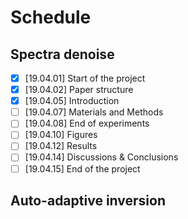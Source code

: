 # Schedule

## Spectra denoise

- [x] [19.04.01] Start of the project
- [x] [19.04.02] Paper structure
- [x] [19.04.05] Introduction
- [ ] [19.04.07] Materials and Methods
- [ ] [19.04.08] End of experiments
- [ ] [19.04.10] Figures
- [ ] [19.04.12] Results
- [ ] [19.04.14] Discussions & Conclusions
- [ ] [19.04.15] End of the project

## Auto-adaptive inversion
